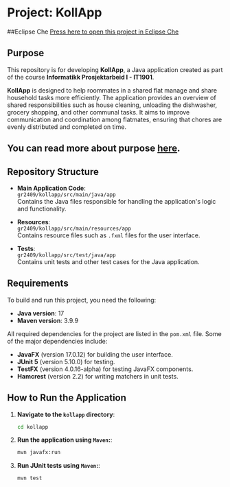 # Project: KollApp

##Eclipse Che
[Press here to open this project in Eclipse Che](https://che.stud.ntnu.no/#https://gitlab.stud.idi.ntnu.no/it1901/groups-2024/gr2409/gr2409/-/tree/master?new)

## Purpose

This repository is for developing **KollApp**, a Java application created as part of the course **Informatikk Prosjektarbeid I - IT1901**.

**KollApp** is designed to help roommates in a shared flat manage and share household tasks more efficiently. The application provides an overview of shared responsibilities such as house cleaning, unloading the dishwasher, grocery shopping, and other communal tasks. It aims to improve communication and coordination among flatmates, ensuring that chores are evenly distributed and completed on time.

## **You can read more about purpose [here](docs/purpose.md).**
## Repository Structure

- **Main Application Code**:  
  `gr2409/kollapp/src/main/java/app`  
  Contains the Java files responsible for handling the application's logic and functionality.

- **Resources**:  
  `gr2409/kollapp/src/main/resources/app`  
  Contains resource files such as `.fxml` files for the user interface.

- **Tests**:  
  `gr2409/kollapp/src/test/java/app`  
  Contains unit tests and other test cases for the Java application.

## Requirements

To build and run this project, you need the following:

- **Java version**: 17
- **Maven version**: 3.9.9

All required dependencies for the project are listed in the `pom.xml` file. Some of the major dependencies include:

- **JavaFX** (version 17.0.12) for building the user interface.
- **JUnit 5** (version 5.10.0) for testing.
- **TestFX** (version 4.0.16-alpha) for testing JavaFX components.
- **Hamcrest** (version 2.2) for writing matchers in unit tests.

## How to Run the Application

1. **Navigate to the `kollapp` directory**:

   ```bash
   cd kollapp
   ```

2. **Run the application using `Maven`:**:

   ```bash
   mvn javafx:run
   ```
3. **Run JUnit tests using `Maven`:**:

   ```bash
   mvn test
   ```